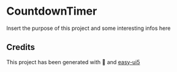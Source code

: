 # CountdownTimer

Insert the purpose of this project and some interesting infos here

## Credits

This project has been generated with 💙 and [easy-ui5](https://github.com/SAP)
